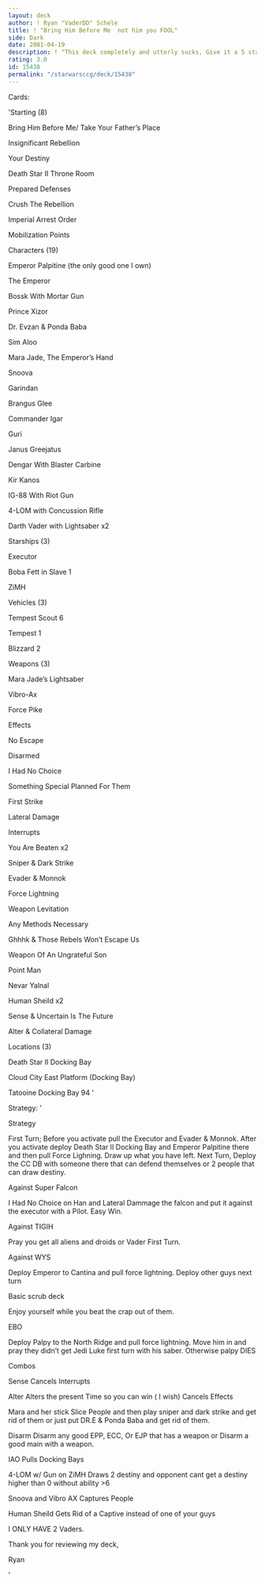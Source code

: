 ```yaml
---
layout: deck
author: ! Ryan "VaderDD" Schele
title: ! "Bring Him Before Me  not him you FOOL"
side: Dark
date: 2001-04-19
description: ! "This deck completely and utterly sucks, Give it a 5 star rating beccause of the the useless combos at the bottomm and I cant spel worh crp."
rating: 3.0
id: 15438
permalink: "/starwarsccg/deck/15438"
---
```

Cards: 

'Starting (8)

Bring Him Before Me/ Take Your Father&#8217;s Place

Insignificant Rebellion

Your Destiny

Death Star II Throne Room

Prepared Defenses

Crush The Rebellion

Imperial Arrest Order

Mobilization Points


Characters (19)

Emperor Palpitine (the only good one I own)

The Emperor

Bossk With Mortar Gun

Prince Xizor

Dr. Evzan & Ponda Baba

Sim Aloo

Mara Jade, The Emperor&#8217;s Hand

Snoova

Garindan

Brangus Glee

Commander Igar

Guri

Janus Greejatus

Dengar With Blaster Carbine

Kir Kanos

IG-88 With Riot Gun

4-LOM with Concussion Rifle

Darth Vader with Lightsaber x2


Starships (3)

Executor

Boba Fett in Slave 1

ZiMH


Vehicles (3)

Tempest Scout 6

Tempest 1

Blizzard 2


Weapons (3)

Mara Jade&#8217;s Lightsaber

Vibro-Ax

Force Pike


Effects 

No Escape

Disarmed

I Had No Choice

Something Special Planned For Them

First Strike

Lateral Damage


Interrupts 

You Are Beaten x2

Sniper & Dark Strike

Evader & Monnok

Force Lightning

Weapon Levitation

Any Methods Necessary

Ghhhk & Those Rebels Won&#8217;t Escape Us

Weapon Of An Ungrateful Son

Point Man

Nevar Yalnal

Human Sheild x2

Sense & Uncertain Is The Future

Alter & Collateral Damage


Locations (3)

Death Star II Docking Bay

Cloud City East Platform (Docking Bay)

Tatooine Docking Bay 94 '

Strategy: '

Strategy

First Turn;   Before you activate pull the Executor and Evader & Monnok. After you activate deploy Death Star II Docking Bay and Emperor Palpitine there and then pull Force Lighning. Draw up what you have left. Next Turn, Deploy the CC DB with someone there that can defend themselves or 2 people that can draw destiny.


Against Super Falcon

I Had No Choice on Han and Lateral Dammage the falcon and put it against the executor with a Pilot. Easy Win.


Against TIGIH 

Pray you get all aliens and droids or Vader First Turn.


Against WYS

Deploy Emperor to Cantina and pull force lightning. Deploy other guys next turn


Basic scrub deck

Enjoy yourself while you beat the crap out of them.


EBO

Deploy Palpy to the North Ridge and pull force lightning. Move him in and pray they didn&#8217;t get Jedi Luke first turn with his saber. Otherwise palpy DIES


Combos

Sense Cancels Interrupts

Alter Alters the present Time so you can win ( I wish) Cancels Effects

Mara and her stick Slice People and then play sniper and dark strike and get rid of them or just put DR.E & Ponda Baba and get rid of them.

Disarm Disarm any good EPP, ECC, Or EJP that has a weapon or Disarm a good main with a weapon.

IAO Pulls Docking Bays

4-LOM w/ Gun on ZiMH Draws 2 destiny and opponent cant get a destiny higher than 0 without ability >6

Snoova and Vibro AX Captures People

Human Sheild Gets Rid of a Captive instead of one of your guys


I ONLY HAVE 2 Vaders. 


Thank you for reviewing my deck,

Ryan

'
